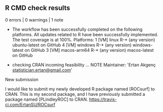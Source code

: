 ## R CMD check results

0 errors | 0 warnings | 1 note

* The workflow has been successfully completed on the following platforms. 
All updates related to R have been successfully implemented. 
The test coverage is at 100%. 
Platforms:
1 [VM] linux          R-* (any version)               ubuntu-latest on GitHub
4 [VM] windows        R-* (any version)              windows-latest on GitHub
3 [VM] macos-arm64    R-* (any version)                macos-latest on GitHub

* checking CRAN incoming feasibility ... NOTE
Maintainer: 'Ertan Akgenç <statistician.ertan@gmail.com>'

New submission

I would like to submit my newly developed R package named [ROCsurf] to CRAN. 
This is my second package, and I have previously submitted a package named 
[PLindleyROC] to CRAN.
https://travis-ci.com/ErtanSU/ROCsurf
